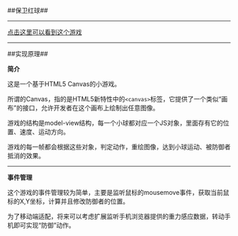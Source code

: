 ##保卫红球##


----------
[点击这里可以看到这个游戏][1]


----------
##实现原理##

**简介**

这是一个基于HTML5 Canvas的小游戏。

所谓的Canvas，指的是HTML5新特性中的`<canvas>`标签，它提供了一个类似“画布”的接口，允许开发者在这个画布上绘制出任意图像。

游戏的结构是model-view结构，每一个小球都对应一个JS对象，里面存有它的位置、速度、运动方向。

游戏的每一帧都会根据这些对象，判定动作，重绘图像，达到小球运动、被防御者抵消的效果。


----------
**事件管理**

这个游戏的事件管理较为简单，主要是监听鼠标的mousemove事件，获取当前鼠标的X,Y坐标，计算并且修改防御者的位置。

为了移动端适配，将来可以考虑扩展监听手机浏览器提供的重力感应数据，转动手机即可实现“防御”动作。


  [1]: http://starkwang.github.io/Project-for-Multimedia-Technology/Defence/


